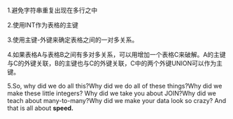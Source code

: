 1.避免字符串重复出现在多行之中

2.使用INT作为表格的主键

3.使用主键-外键来确定表格之间的一对多关系。

4.如果表格A与表格B之间有多对多关系，可以用增加一个表格C来破解。A的主键与C的外键关联，B的主键也与C的外键关联，C中的两个外键UNION可以作为主键。

5.So, why did we do all this?Why did we do all of these things?Why did we make these little integers? Why did we take you about JOIN?Why did we teach about many-to-many?Why did we make your data look so crazy? And that is all about **speed.**



